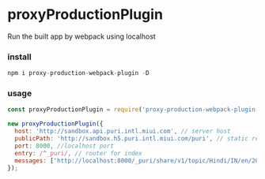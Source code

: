 # proxyProductionPlugin

Run the built app by webpack using localhost

### install

```javascript
npm i proxy-production-webpack-plugin -D
```

### usage

```javascript
const proxyProductionPlugin = require('proxy-production-webpack-plugin');

new proxyProductionPlugin({
  host: 'http://sandbox.api.puri.intl.miui.com', // server host
  publicPath: 'http://sandbox.h5.puri.intl.miui.com/puri', // static resources path
  port: 8000, //localhost port
  entry: /^_puri/, // router for index
  messages: ['http://localhost:8000/_puri/share/v1/topic/Hindi/IN/en/20181121'], // test link
});
```
